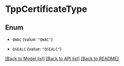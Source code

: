 # TppCertificateType

## Enum


* `QWAC` (value: `"QWAC"`)

* `QSEALC` (value: `"QSEALC"`)


[[Back to Model list]](../README.md#documentation-for-models) [[Back to API list]](../README.md#documentation-for-api-endpoints) [[Back to README]](../README.md)


